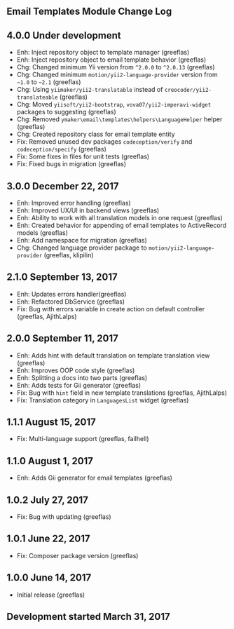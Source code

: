 Email Templates Module Change Log
---------------------------------

4.0.0 Under development
-----------------------
* Enh: Inject repository object to template manager (greeflas)
* Enh: Inject repository object to email template behavior (greeflas)
* Chg: Changed minimum Yii version from `^2.0.0` to `^2.0.13` (greeflas)
* Chg: Changed minimum `motion/yii2-language-provider` version from `~1.0` to `~2.1` (greeflas)
* Chg: Using `yiimaker/yii2-translatable` instead of `creocoder/yii2-translateable` (greeflas)
* Chg: Moved `yiisoft/yii2-bootstrap`, `vova07/yii2-imperavi-widget` packages to suggesting (greeflas)
* Chg: Removed `ymaker\email\templates\helpers\LanguageHelper` helper (greeflas)
* Chg: Created repository class for email template entity
* Fix: Removed unused dev packages `codeception/verify` and `codeception/specify` (greeflas)
* Fix: Some fixes in files for unit tests (greeflas)
* Fix: Fixed bugs in migration (greeflas)

3.0.0 December 22, 2017
-----------------------
* Enh: Improved error handling (greeflas)
* Enh: Improved UX/UI in backend views (greeflas)
* Enh: Ability to work with all translation models in one request (greeflas)
* Enh: Created behavior for appending of email templates to ActiveRecord models (greeflas)
* Enh: Add namespace for migration (greeflas)
* Chg: Changed language provider package to `motion/yii2-language-provider` (greeflas, klipilin)

2.1.0 September 13, 2017
------------------------
* Enh: Updates errors handler(greeflas)
* Enh: Refactored DbService (greeflas)
* Fix: Bug with errors variable in create action on default controller (greeflas, AjithLalps)

2.0.0 September 11, 2017
------------------------

* Enh: Adds hint with default translation on template translation view (greeflas)
* Enh: Improves OOP code style (greeflas)
* Enh: Splitting a docs into two parts (greeflas)
* Enh: Adds tests for Gii generator (greeflas)
* Fix: Bug with `hint` field in new template translations (greeflas, AjithLalps)
* Fix: Translation category in `LanguagesList` widget (greeflas)

1.1.1 August 15, 2017
---------------------
* Fix: Multi-language support (greeflas, failhell)

1.1.0 August 1, 2017
--------------------
* Enh: Adds Gii generator for email templates (greeflas)

1.0.2 July 27, 2017
-------------------
* Fix: Bug with updating (greeflas)

1.0.1 June 22, 2017
-------------------
* Fix: Composer package version (greeflas)

1.0.0 June 14, 2017
-------------------
* Initial release (greeflas)

Development started March 31, 2017
---------------------------------
